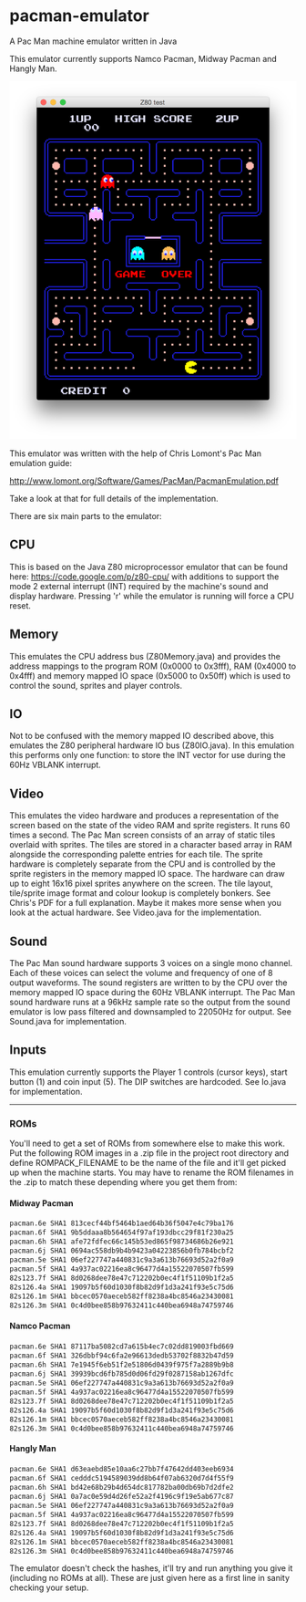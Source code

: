 # pacman-emulator
A Pac Man machine emulator written in Java

This emulator currently supports Namco Pacman, Midway Pacman and Hangly Man.

![alt tag](https://github.com/frisnit/pacman-emulator/blob/master/screenshot.png)

This emulator was written with the help of Chris Lomont's Pac Man emulation guide:

http://www.lomont.org/Software/Games/PacMan/PacmanEmulation.pdf

Take a look at that for full details of the implementation.

There are six main parts to the emulator:

## CPU
This is based on the Java Z80 microprocessor emulator that can be found here: https://code.google.com/p/z80-cpu/ with additions to support the mode 2 external interrupt (INT) required by the machine's sound and display hardware. Pressing 'r' while the emulator is running will force a CPU reset.

## Memory
This emulates the CPU address bus (Z80Memory.java) and provides the address mappings to the program ROM (0x0000 to 0x3fff), RAM (0x4000 to 0x4fff) and memory mapped IO space (0x5000 to 0x50ff) which is used to control the sound, sprites and player controls.

## IO
Not to be confused with the memory mapped IO described above, this emulates the Z80 peripheral hardware IO bus (Z80IO.java). In this emulation this performs only one function: to store the INT vector for use during the 60Hz VBLANK interrupt. 

## Video
This emulates the video hardware and produces a representation of the screen based on the state of the video RAM and sprite registers. It runs 60 times a second. The Pac Man screen consists of an array of static tiles overlaid with sprites. The tiles are stored in a character based array in RAM alongside the corresponding palette entries for each tile. The sprite hardware is completely separate from the CPU and is controlled by the sprite registers in the memory mapped IO space. The hardware can draw up to eight 16x16 pixel sprites anywhere on the screen. The tile layout, tile/sprite image format and colour lookup is completely bonkers. See Chris's PDF for a full explanation. Maybe it makes more sense when you look at the actual hardware. See Video.java for the implementation.

## Sound
The Pac Man sound hardware supports 3 voices on a single mono channel. Each of these voices can select the volume and frequency of one of 8 output waveforms. The sound registers are written to by the CPU over the memory mapped IO space during the 60Hz VBLANK interrupt. The Pac Man sound hardware runs at a 96kHz sample rate so the output from the sound emulator is low pass filtered and downsampled to 22050Hz for output. See Sound.java for implementation.

## Inputs
This emulation currently supports the Player 1 controls (cursor keys), start button (1) and coin input (5). The DIP switches are hardcoded. See Io.java for implementation.

---

### ROMs

You'll need to get a set of ROMs from somewhere else to make this work. Put the following ROM images in a .zip file in the project root directory and define ROMPACK_FILENAME to be the name of the file and it'll get picked up when the machine starts. You may have to rename the ROM filenames in the .zip to match these depending where you get them from:

#### Midway Pacman

    pacman.6e SHA1 813cecf44bf5464b1aed64b36f5047e4c79ba176
    pacman.6f SHA1 9b5ddaaa8b564654f97af193dbcc29f81f230a25
    pacman.6h SHA1 afe72fdfec66c145b53ed865f98734686b26e921
    pacman.6j SHA1 0694ac558db9b4b9423a04223856b0fb784bcbf2
    pacman.5e SHA1 06ef227747a440831c9a3a613b76693d52a2f0a9
    pacman.5f SHA1 4a937ac02216ea8c96477d4a15522070507fb599
    82s123.7f SHA1 8d0268dee78e47c712202b0ec4f1f51109b1f2a5
    82s126.4a SHA1 19097b5f60d1030f8b82d9f1d3a241f93e5c75d6
    82s126.1m SHA1 bbcec0570aeceb582ff8238a4bc8546a23430081
    82s126.3m SHA1 0c4d0bee858b97632411c440bea6948a74759746

#### Namco Pacman

    pacman.6e SHA1 87117ba5082cd7a615b4ec7c02dd819003fbd669
    pacman.6f SHA1 326dbbf94c6fa2e96613dedb53702f8832b47d59
    pacman.6h SHA1 7e1945f6eb51f2e51806d0439f975f7a2889b9b8
    pacman.6j SHA1 39939bcd6fb785d0d06fd29f0287158ab1267dfc
    pacman.5e SHA1 06ef227747a440831c9a3a613b76693d52a2f0a9
    pacman.5f SHA1 4a937ac02216ea8c96477d4a15522070507fb599
    82s123.7f SHA1 8d0268dee78e47c712202b0ec4f1f51109b1f2a5
    82s126.4a SHA1 19097b5f60d1030f8b82d9f1d3a241f93e5c75d6
    82s126.1m SHA1 bbcec0570aeceb582ff8238a4bc8546a23430081
    82s126.3m SHA1 0c4d0bee858b97632411c440bea6948a74759746

#### Hangly Man

    pacman.6e SHA1 d63eaebd85e10aa6c27bb7f47642dd403eeb6934
    pacman.6f SHA1 cedddc5194589039dd8b64f07ab6320d7d4f55f9
    pacman.6h SHA1 bd42e68b29b4d654dc817782ba00db69b7d2dfe2
    pacman.6j SHA1 0a7ac0e59d4d26fe52a2f4196c9f19e5ab677c87
    pacman.5e SHA1 06ef227747a440831c9a3a613b76693d52a2f0a9
    pacman.5f SHA1 4a937ac02216ea8c96477d4a15522070507fb599
    82s123.7f SHA1 8d0268dee78e47c712202b0ec4f1f51109b1f2a5
    82s126.4a SHA1 19097b5f60d1030f8b82d9f1d3a241f93e5c75d6
    82s126.1m SHA1 bbcec0570aeceb582ff8238a4bc8546a23430081
    82s126.3m SHA1 0c4d0bee858b97632411c440bea6948a74759746

The emulator doesn't check the hashes, it'll try and run anything you give it (including no ROMs at all). These are just given here as a first line in sanity checking your setup.

